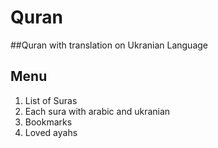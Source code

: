 # Quran
##Quran with translation on Ukranian Language
## Menu
1. List of Suras
2. Each sura with arabic and ukranian
3. Bookmarks
4. Loved ayahs
